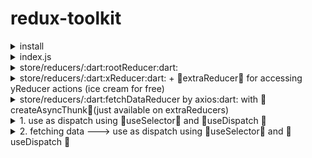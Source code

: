 # redux-toolkit
<details><summary>install</summary>

```js
npm i @reduxjs/toolkit
```
</details>


<details><summary>index.js</summary>

```js
import React from 'react';
import ReactDOM from 'react-dom/client';
import './index.css';
import App from './App';
import reportWebVitals from './reportWebVitals';
import { createStore } from 'redux'
import rootReducer from './store/reducers/rootReducer'
import { Provider } from 'react-redux'

const store = createStore(rootReducer);

const root = ReactDOM.createRoot(document.getElementById('root'));
root.render(
  <React.StrictMode>
    <Provider store={store} >
      <App />
    </Provider>
  </React.StrictMode>
);

// If you want to start measuring performance in your app, pass a function
// to log results (for example: reportWebVitals(console.log))
// or send to an analytics endpoint. Learn more: https://bit.ly/CRA-vitals
reportWebVitals();
```
</details>

<details><summary>store/reducers/:dart:rootReducer:dart:</summary>

```js
import { configureStore } from '@reduxjs/toolkit'
import xReducer from './xReducer'
import yReducer from './yReducer'
import fetchDataReducer from './fetchDataReducer'

  const rootReducer = configureStore({
  x: xReducer,
  y: yReducer,
  fetchData: fetchDataReducer
});

export default rootReducer
```
</details>

<details><summary>store/reducers/:dart:xReducer:dart:  +  🔔extraReducer🔔 for accessing yReducer actions (ice cream for free)</summary>

```js
import { createSlice } from '@reduxjs/toolkit'

const initialState = {
  numOfCakes: 20
}

const xReducer = createSlice({
  name: 'x',
  initialState,
  reducers: {
    decreaseWithoutPayload: (state) => { state.numOfCakes-- },
    increaseWithPayload: (state, action) => { state.numOfCakes += action.payload }
  }
  extraReducers: builder => {
    builder.addCase(yDecreaseWithoutPayload, state => { state.numOfIcecreams-- })
  }
})

export default xReducer.reducer
export const { decreaseWithoutPayload, increaseWithPayload } = xReducer.actions
```
</details>


<details><summary>store/reducers/:dart:fetchDataReducer by axios:dart: with 🔔createAsyncThunk🔔(just available on extraReducers) </summary>

```js
import axios from 'axios'
import { createSlice, createAsyncThunk } from '@reduxjs/toolkit'

const initialState = {
  loading: false,
  users: [],
  error: ''
}

// Generates pending, fulfilled and rejected action types
export const fetchDatas = createAsyncThunk('user/fetchDatas', () => {
  return axios
    .get('https://jsonplaceholder.typicode.com/users')
    .then(response => response.data)
})

const dataReducer = createSlice({
  name: 'data',
  initialState,
  extraReducers: builder => {
    builder.addCase(fetchDatas.pending, state => {
      state.loading = true
    })
    builder.addCase(fetchDatas.fulfilled, (state, action) => {
      state.loading = false
      state.users = action.payload
      state.error = ''
    })
    builder.addCase(fetchDatas.rejected, (state, action) => {
      state.loading = false
      state.users = []
      state.error = action.error.message
    })
  }
})

export default dataReducer.reducer
```
</details>

<details><summary>1. use as dispatch using 🎯useSelector🎯 and 🎯useDispatch 🎯</summary>

```js
import { useSelector, useDispatch } from 'react-redux'
import { decreaseWithoutPayload, increaseWithPayload } from './xReducer'
...
const numOfCakes = useSelector(state => state.cake.numOfCakes)
const dispatch = useDispatch()
...
onClick={() => dispatch(decreaseWithoutPayload())}
onClick={() => dispatch(increaseWithPayload(5))}
```
</details>

<details><summary>2. fetching data ---> use as dispatch using 🎯useSelector🎯 and 🎯useDispatch 🎯</summary>

```js
import React, { useEffect } from 'react'
import { useSelector, useDispatch } from 'react-redux'
import { fetchDatas } from './dataReducer'
...
const data = useSelector(state => state.data)
  const dispatch = useDispatch()
  useEffect(() => {
    dispatch(fetchDatas())
  }, [])
  ....
  <p>{data.name}</p>
```
</details>
